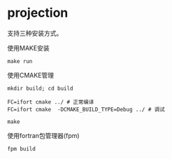 # projection

支持三种安装方式。

使用MAKE安装
```
make run
```

使用CMAKE管理
```
mkdir build; cd build

FC=ifort cmake ../ # 正常编译
FC=ifort cmake  -DCMAKE_BUILD_TYPE=Debug ../ # 调试

make
```

使用fortran包管理器(fpm)
```
fpm build
```

